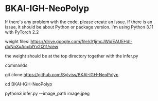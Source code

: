 # BKAI-IGH-NeoPolyp

If there's any problem with the code, please create an issue. If there is an issue, it should be about Python or package version. I'm using Python 3.11 with PyTorch 2.2

weight files: https://drive.google.com/file/d/1jmcJWidEAUEHdl-doNnXuAccblYv2Q11/view

the weight should be at the top directory together with the infer.py

commands:

git clone https://github.com/Sylviss/BKAI-IGH-NeoPolyp

cd BKAI-IGH-NeoPolyp

python3 infer.py --image_path image.jpeg
